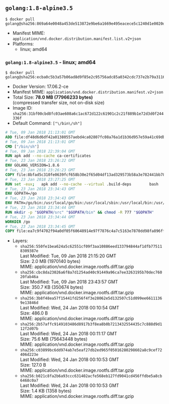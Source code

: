 ## `golang:1.8-alpine3.5`

```console
$ docker pull golang@sha256:869a64e0048a453de513872e9be6a1669e495eacece5c1240d1e0020d8a2f9fe
```

-	Manifest MIME: `application/vnd.docker.distribution.manifest.list.v2+json`
-	Platforms:
	-	linux; amd64

### `golang:1.8-alpine3.5` - linux; amd64

```console
$ docker pull golang@sha256:ecba0c5b3a57b06ad8d9f85e2c95756adc85a0342cdc737e2b79a3116670c933
```

-	Docker Version: 17.06.2-ce
-	Manifest MIME: `application/vnd.docker.distribution.manifest.v2+json`
-	Total Size: **78.0 MB (77966233 bytes)**  
	(compressed transfer size, not on-disk size)
-	Image ID: `sha256:31bf00cbd8fc03ae608a6c1ac672d122c61901c2c21f889b1e72d3d0f244336f`
-	Default Command: `["\/bin\/sh"]`

```dockerfile
# Tue, 09 Jan 2018 21:13:01 GMT
ADD file:df48d6d6df42a01380557aebd4ca02807fc08a76a1d1b36d957e59a41c69db0b in / 
# Tue, 09 Jan 2018 21:13:01 GMT
CMD ["/bin/sh"]
# Tue, 09 Jan 2018 22:39:04 GMT
RUN apk add --no-cache ca-certificates
# Tue, 23 Jan 2018 23:26:22 GMT
ENV GOLANG_VERSION=1.8.6
# Tue, 23 Jan 2018 23:26:23 GMT
COPY file:8bfad5c310fe0639fcf658b30e2f65d04df13ad329573b58a3e782441bb7839c in /go-alpine-patches/ 
# Tue, 23 Jan 2018 23:27:25 GMT
RUN set -eux; 	apk add --no-cache --virtual .build-deps 		bash 		gcc 		musl-dev 		openssl 		go 	; 	export 		GOROOT_BOOTSTRAP="$(go env GOROOT)" 		GOOS="$(go env GOOS)" 		GOARCH="$(go env GOARCH)" 		GOHOSTOS="$(go env GOHOSTOS)" 		GOHOSTARCH="$(go env GOHOSTARCH)" 	; 	apkArch="$(apk --print-arch)"; 	case "$apkArch" in 		armhf) export GOARM='6' ;; 		x86) export GO386='387' ;; 	esac; 		wget -O go.tgz "https://golang.org/dl/go$GOLANG_VERSION.src.tar.gz"; 	echo 'efc1221d3ae033c69e149801eff1d9872e214832a89f089fc5beb7a9fd98d9fb *go.tgz' | sha256sum -c -; 	tar -C /usr/local -xzf go.tgz; 	rm go.tgz; 		cd /usr/local/go/src; 	for p in /go-alpine-patches/*.patch; do 		[ -f "$p" ] || continue; 		patch -p2 -i "$p"; 	done; 	./make.bash; 		rm -rf /go-alpine-patches; 	apk del .build-deps; 		export PATH="/usr/local/go/bin:$PATH"; 	go version
# Tue, 23 Jan 2018 23:34:43 GMT
ENV GOPATH=/go
# Tue, 23 Jan 2018 23:34:43 GMT
ENV PATH=/go/bin:/usr/local/go/bin:/usr/local/sbin:/usr/local/bin:/usr/sbin:/usr/bin:/sbin:/bin
# Tue, 23 Jan 2018 23:34:44 GMT
RUN mkdir -p "$GOPATH/src" "$GOPATH/bin" && chmod -R 777 "$GOPATH"
# Tue, 23 Jan 2018 23:34:44 GMT
WORKDIR /go
# Tue, 23 Jan 2018 23:34:45 GMT
COPY file:ea7c9f4702f94a0df05f60648914e97f7876c4a7c5163e7870dd98fa896ff722 in /usr/local/bin/ 
```

-	Layers:
	-	`sha256:550fe1bea624a5c62551cf09f3aa10886eed133794844af1dfb775118309387e`  
		Last Modified: Tue, 09 Jan 2018 21:15:20 GMT  
		Size: 2.0 MB (1970140 bytes)  
		MIME: application/vnd.docker.image.rootfs.diff.tar.gzip
	-	`sha256:cbc8da23026a6f8a7d1254ad40c91449a96ca7ee3263195b70dec76020fab46a`  
		Last Modified: Tue, 09 Jan 2018 23:43:57 GMT  
		Size: 350.7 KB (350674 bytes)  
		MIME: application/vnd.docker.image.rootfs.diff.tar.gzip
	-	`sha256:3b8f48ea57f15441fd256f4f3e28062e5d132507c51d099ee66111369e13846d`  
		Last Modified: Wed, 24 Jan 2018 00:10:54 GMT  
		Size: 486.0 B  
		MIME: application/vnd.docker.image.rootfs.diff.tar.gzip
	-	`sha256:2b57affc9149103486d8917b3f8ea8b0b7213432554435c7c888d9d112f2d07b`  
		Last Modified: Wed, 24 Jan 2018 00:11:17 GMT  
		Size: 75.6 MB (75643448 bytes)  
		MIME: application/vnd.docker.image.rootfs.diff.tar.gzip
	-	`sha256:c03899bc6dd974ab7e5eaf27db2ed965f05016280298602a8c9cef72406d223e`  
		Last Modified: Wed, 24 Jan 2018 00:10:53 GMT  
		Size: 127.0 B  
		MIME: application/vnd.docker.image.rootfs.diff.tar.gzip
	-	`sha256:b021c8fa2b6a93ccc631402acfe568eb127fd9041cd456ffdbe5a8cb6468c0a7`  
		Last Modified: Wed, 24 Jan 2018 00:10:53 GMT  
		Size: 1.4 KB (1358 bytes)  
		MIME: application/vnd.docker.image.rootfs.diff.tar.gzip
